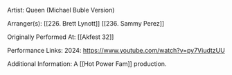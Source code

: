 Artist: Queen (Michael Buble Version)

  

Arranger(s): [[226. Brett Lynott]] [[236. Sammy Perez]]

  

Originally Performed At: [[Akfest 32]]

  

Performance Links: 
2024: https://www.youtube.com/watch?v=py7ViudtzUU

Additional Information: A [[Hot Power Fam]] production.